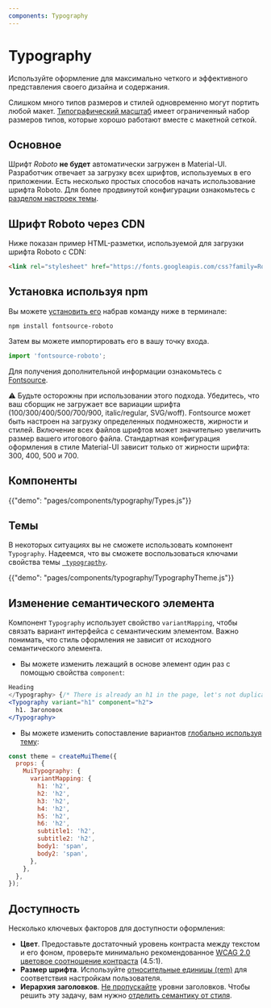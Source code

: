 ```yaml
---
components: Typography
---
```


# Typography

<p class="description">Используйте оформление для максимально четкого и эффективного представления своего дизайна и содержания.</p>

Слишком много типов размеров и стилей одновременно могут портить любой макет. [Типографический масштаб](https://material.io/design/typography/#type-scale) имеет ограниченный набор размеров типов, которые хорошо работают вместе с макетной сеткой.

## Основное

Шрифт *Roboto* **не будет** автоматически загружен в Material-UI. Разработчик отвечает за загрузку всех шрифтов, используемых в его приложении. Есть несколько простых способов начать использование шрифта Roboto. Для более продвинутой конфигурации ознакомьтесь с [разделом настроек темы](/customization/typography/).

## Шрифт Roboto через CDN

Ниже показан пример HTML-разметки, используемой для загрузки шрифта Roboto с CDN:

```html
<link rel="stylesheet" href="https://fonts.googleapis.com/css?family=Roboto:300,400,500,700&display=swap" />
```

## Установка используя npm

Вы можете [установить его](https://www.npmjs.com/package/fontsource-roboto) набрав команду ниже в терминале:

`npm install fontsource-roboto`

Затем вы можете импортировать его в вашу точку входа.

```js
import 'fontsource-roboto';
```

Для получения дополнительной информации ознакомьтесь с [Fontsource](https://github.com/DecliningLotus/fontsource/blob/master/packages/roboto/README.md).

⚠️ Будьте осторожны при использовании этого подхода. Убедитесь, что ваш сборщик не загружает все вариации шрифта (100/300/400/500/700/900, italic/regular, SVG/woff). Fontsource может быть настроен на загрузку определенных подмножеств, жирности и стилей. Включение всех файлов шрифтов может значительно увеличить размер вашего итогового файла. Стандартная конфигурация оформления в стиле Material-UI зависит только от жирности шрифта: 300, 400, 500 и 700.

## Компоненты

{{"demo": "pages/components/typography/Types.js"}}

## Темы

В некоторых ситуациях вы не сможете использовать компонент `Typography`. Надеемся, что вы сможете воспользоваться ключами свойства темы [` typograpthy`](/customization/default-theme/?expand-path=$.typography).

{{"demo": "pages/components/typography/TypographyTheme.js"}}

## Изменение семантического элемента

Компонент `Typography` использует свойство `variantMapping`, чтобы связать вариант интерфейса с семантическим элементом. Важно понимать, что стиль оформления не зависит от исходного семантического элемента.

- Вы можете изменить лежащий в основе элемент один раз с помощью свойства `component`:

```jsx
Heading
</Typography> {/* There is already an h1 in the page, let's not duplicate it. */}
<Typography variant="h1" component="h2">
  h1. Заголовок
</Typography>
```

- Вы можете изменить сопоставление вариантов [глобально используя тему](/customization/globals/#default-props):

```js
const theme = createMuiTheme({
  props: {
    MuiTypography: {
      variantMapping: {
        h1: 'h2',
        h2: 'h2',
        h3: 'h2',
        h4: 'h2',
        h5: 'h2',
        h6: 'h2',
        subtitle1: 'h2',
        subtitle2: 'h2',
        body1: 'span',
        body2: 'span',
      },
    },
  },
});
```

## Доступность

Несколько ключевых факторов для доступности оформления:

- **Цвет**. Предоставьте достаточный уровень контраста между текстом и его фоном, проверьте минимально рекомендованное [WCAG 2.0 цветовое соотношение контраста](https://www.w3.org/TR/UNDERSTANDING-WCAG20/visual-audio-contrast-contrast.html) (4.5:1).
- **Размер шрифта**. Используйте [относительные единицы (rem)](/customization/typography/#font-size) для соответствия настройкам пользователя.
- **Иерархия заголовков**. [Не пропускайте](https://www.w3.org/WAI/tutorials/page-structure/headings/) уровни заголовков. Чтобы решить эту задачу, вам нужно [отделить семантику от стиля](#changing-the-semantic-element).